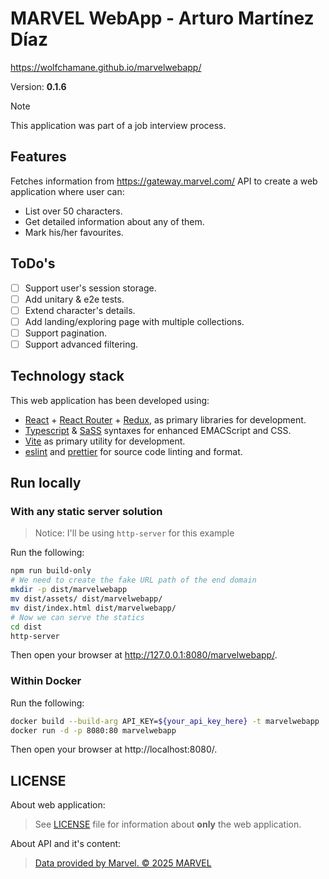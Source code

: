 # MARVEL WebApp - Arturo Martínez Díaz

https://wolfchamane.github.io/marvelwebapp/

Version: **0.1.6**

> [!NOTE]
> This application was part of a job interview process.

## Features

Fetches information from https://gateway.marvel.com/ API to create a web application where user can:
- List over 50 characters.
- Get detailed information about any of them.
- Mark his/her favourites.

## ToDo's

- [ ] Support user's session storage.
- [ ] Add unitary & e2e tests.
- [ ] Extend character's details.
- [ ] Add landing/exploring page with multiple collections.
- [ ] Support pagination.
- [ ] Support advanced filtering.

## Technology stack

This web application has been developed using:

- [React](https://react.dev/) + [React Router](https://reactrouter.com/) + [Redux](https://redux.js.org/), as primary libraries for development.
- [Typescript](https://www.typescriptlang.org/) & [SaSS](https://sass-lang.com/) syntaxes for enhanced EMACScript and CSS.
- [Vite](https://vite.dev/) as primary utility for development.
- [eslint](https://eslint.org/) and [prettier](https://prettier.io/) for source code linting and format.

## Run locally

### With any static server solution

> Notice: I'll be using `http-server` for this example

Run the following:

```bash
npm run build-only
# We need to create the fake URL path of the end domain
mkdir -p dist/marvelwebapp
mv dist/assets/ dist/marvelwebapp/
mv dist/index.html dist/marvelwebapp/
# Now we can serve the statics
cd dist
http-server
```

Then open your browser at http://127.0.0.1:8080/marvelwebapp/.

### Within Docker

Run the following:

```bash
docker build --build-arg API_KEY=${your_api_key_here} -t marvelwebapp .
docker run -d -p 8080:80 marvelwebapp
```

Then open your browser at http://localhost:8080/.

## LICENSE

About web application:
> See [LICENSE](LICENSE) file for information about **only** the web application.

About API and it's content:
> [Data provided by Marvel. © 2025 MARVEL](https://marvel.com)


